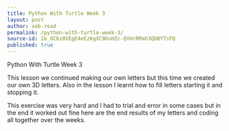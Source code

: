 ```yaml
---
title: Python With Turtle Week 3
layout: post
author: seb.read
permalink: /python-with-turtle-week-3/
source-id: 1b_OCbz8VEgE4eEzKgXC9OuHZc-QVUrRMah3QbBYTsFQ
published: true
---
```

Python With Turtle Week 3

This lesson we continued making our own letters but this time we created our own 3D letters. Also in the lesson I learnt how to fill letters starting it and stopping it. 

This exercise was very hard and I had to trial and error in some cases but in the end it worked out fine here are the end results of my letters and coding all together over the weeks.

